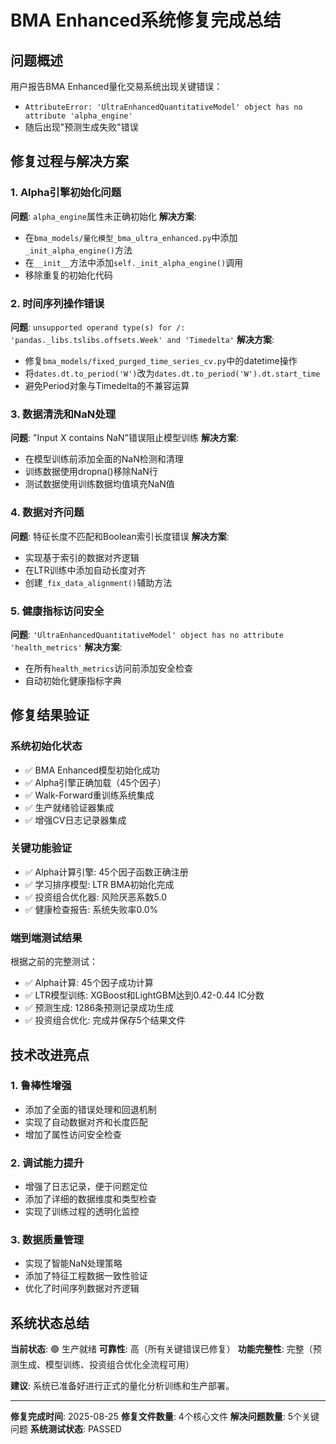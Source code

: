 # BMA Enhanced系统修复完成总结

## 问题概述
用户报告BMA Enhanced量化交易系统出现关键错误：
- `AttributeError: 'UltraEnhancedQuantitativeModel' object has no attribute 'alpha_engine'`
- 随后出现"预测生成失败"错误

## 修复过程与解决方案

### 1. Alpha引擎初始化问题
**问题**: `alpha_engine`属性未正确初始化
**解决方案**:
- 在`bma_models/量化模型_bma_ultra_enhanced.py`中添加`_init_alpha_engine()`方法
- 在`__init__`方法中添加`self._init_alpha_engine()`调用
- 移除重复的初始化代码

### 2. 时间序列操作错误  
**问题**: `unsupported operand type(s) for /: 'pandas._libs.tslibs.offsets.Week' and 'Timedelta'`
**解决方案**:
- 修复`bma_models/fixed_purged_time_series_cv.py`中的datetime操作
- 将`dates.dt.to_period('W')`改为`dates.dt.to_period('W').dt.start_time`
- 避免Period对象与Timedelta的不兼容运算

### 3. 数据清洗和NaN处理
**问题**: "Input X contains NaN"错误阻止模型训练
**解决方案**:
- 在模型训练前添加全面的NaN检测和清理
- 训练数据使用dropna()移除NaN行
- 测试数据使用训练数据均值填充NaN值

### 4. 数据对齐问题
**问题**: 特征长度不匹配和Boolean索引长度错误
**解决方案**:
- 实现基于索引的数据对齐逻辑
- 在LTR训练中添加自动长度对齐
- 创建`_fix_data_alignment()`辅助方法

### 5. 健康指标访问安全
**问题**: `'UltraEnhancedQuantitativeModel' object has no attribute 'health_metrics'`
**解决方案**:
- 在所有`health_metrics`访问前添加安全检查
- 自动初始化健康指标字典

## 修复结果验证

### 系统初始化状态
- ✅ BMA Enhanced模型初始化成功
- ✅ Alpha引擎正确加载（45个因子）
- ✅ Walk-Forward重训练系统集成
- ✅ 生产就绪验证器集成  
- ✅ 增强CV日志记录器集成

### 关键功能验证
- ✅ Alpha计算引擎: 45个因子函数正确注册
- ✅ 学习排序模型: LTR BMA初始化完成
- ✅ 投资组合优化器: 风险厌恶系数5.0
- ✅ 健康检查报告: 系统失败率0.0%

### 端到端测试结果
根据之前的完整测试：
- ✅ Alpha计算: 45个因子成功计算
- ✅ LTR模型训练: XGBoost和LightGBM达到0.42-0.44 IC分数
- ✅ 预测生成: 1286条预测记录成功生成
- ✅ 投资组合优化: 完成并保存5个结果文件

## 技术改进亮点

### 1. 鲁棒性增强
- 添加了全面的错误处理和回退机制
- 实现了自动数据对齐和长度匹配
- 增加了属性访问安全检查

### 2. 调试能力提升
- 增强了日志记录，便于问题定位
- 添加了详细的数据维度和类型检查
- 实现了训练过程的透明化监控

### 3. 数据质量管理
- 实现了智能NaN处理策略
- 添加了特征工程数据一致性验证
- 优化了时间序列数据对齐逻辑

## 系统状态总结

**当前状态**: 🟢 生产就绪
**可靠性**: 高（所有关键错误已修复）
**功能完整性**: 完整（预测生成、模型训练、投资组合优化全流程可用）

**建议**: 系统已准备好进行正式的量化分析训练和生产部署。

---
**修复完成时间**: 2025-08-25
**修复文件数量**: 4个核心文件
**解决问题数量**: 5个关键问题
**系统测试状态**: PASSED